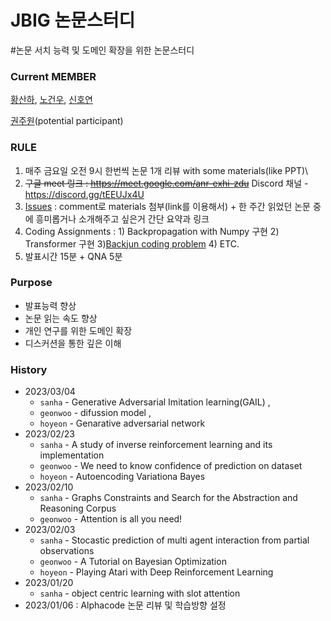 # JBIG 논문스터디

#논문 서치 능력 및 도메인 확장을 위한 논문스터디

### Current MEMBER
[황산하](https://github.com/hsh6449), [노건우](https://github.com/ro-ko), [신호연](https://github.com/hoyeon1234)

[권주원](https://github.com/jwk1121)(potential participant)

### RULE
1) 매주 금요일 오전 9시 한번씩 논문 1개 리뷰 with some materials(like PPT)\
2) ~~구글 meet 링크 : https://meet.google.com/anr-exhi-zdu~~  Discord 채널 - https://discord.gg/tEEUJx4U
3) [Issues](https://github.com/JBNU-JBIG/Paper-Review-Study/issues) : comment로 materials 첨부(link를 이용해서) + 한 주간 읽었던 논문 중에 흥미롭거나 소개해주고 싶은거 간단 요약과 링크
4) Coding Assignments : 1) Backpropagation with Numpy 구현 2) Transformer 구현 3)[Backjun coding problem](https://www.acmicpc.net/) 4) ETC.
5) 발표시간 15분 + QNA 5분

### Purpose
- 발표능력 향상
- 논문 읽는 속도 향상
- 개인 연구를 위한 도메인 확장
- 디스커션을 통한 깊은 이해

### History
- 2023/03/04 
  - `sanha` - Generative Adversarial Imitation learning(GAIL) , 
  - `geonwoo` - difussion model , 
  - `hoyeon` - Genarative adversarial network
- 2023/02/23 
  - `sanha` - A study of inverse reinforcement learning and its implementation 
  - `geonwoo` - We need to know confidence of prediction on dataset
  - `hoyeon` - Autoencoding Variationa Bayes
- 2023/02/10
  - `sanha` - Graphs Constraints and Search for the Abstraction and Reasoning Corpus
  - `geonwoo` - Attention is all you need!
- 2023/02/03
  - `sanha` - Stocastic prediction of multi agent interaction from partial observations
  - `geonwoo` - A Tutorial on Bayesian Optimization
  - `hoyeon` - Playing Atari with Deep Reinforcement Learning
- 2023/01/20
  - `sanha` - object centric learning with slot attention
- 2023/01/06 : Alphacode 논문 리뷰 및 학습방향 설정
